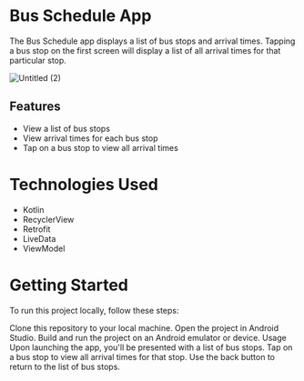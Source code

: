 # Bus Schedule App
The Bus Schedule app displays a list of bus stops and arrival times. Tapping a bus stop on the first screen will display a list of all arrival times for that particular stop.

![Untitled (2)](https://github.com/mostafadelgouda/BusSchedule/assets/56961667/1529e652-7ab6-46d4-9c5e-b10a0ec75495)

## Features
- View a list of bus stops
- View arrival times for each bus stop
- Tap on a bus stop to view all arrival times
# Technologies Used
- Kotlin
- RecyclerView
- Retrofit
- LiveData
- ViewModel
# Getting Started
To run this project locally, follow these steps:

Clone this repository to your local machine.
Open the project in Android Studio.
Build and run the project on an Android emulator or device.
Usage
Upon launching the app, you'll be presented with a list of bus stops.
Tap on a bus stop to view all arrival times for that stop.
Use the back button to return to the list of bus stops.
